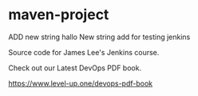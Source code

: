 # maven-project

ADD new string hallo
New string add for testing jenkins

Source code for James Lee's Jenkins course.

Check out our Latest DevOps PDF book.

https://www.level-up.one/devops-pdf-book
